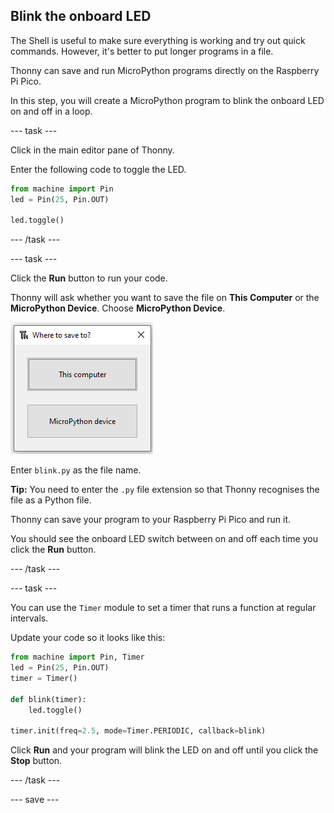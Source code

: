 ## Blink the onboard LED

The Shell is useful to make sure everything is working and try out quick commands. However, it's better to put longer programs in a file. 

Thonny can save and run MicroPython programs directly on the Raspberry Pi Pico.

In this step, you will create a MicroPython program to blink the onboard LED on and off in a loop. 

--- task ---

Click in the main editor pane of Thonny. 

Enter the following code to toggle the LED. 

``` python
from machine import Pin
led = Pin(25, Pin.OUT)

led.toggle()
```

--- /task ---

--- task ---

Click the **Run** button to run your code. 

Thonny will ask whether you want to save the file on **This Computer** or the **MicroPython Device**. Choose **MicroPython Device**.

![Option to save the file on **This Computer** or the **MicroPython Device**](images/save-on-device.png)

Enter `blink.py` as the file name. 

**Tip:** You need to enter the `.py` file extension so that Thonny recognises the file as a Python file. 

Thonny can save your program to your Raspberry Pi Pico and run it. 

You should see the onboard LED switch between on and off each time you click the **Run** button.

--- /task ---

--- task ---

You can use the `Timer` module to set a timer that runs a function at regular intervals. 

Update your code so it looks like this:

``` python
from machine import Pin, Timer
led = Pin(25, Pin.OUT)
timer = Timer()

def blink(timer):
    led.toggle()

timer.init(freq=2.5, mode=Timer.PERIODIC, callback=blink)
```

Click **Run** and your program will blink the LED on and off until you click the **Stop** button. 

--- /task ---

--- save ---
